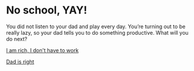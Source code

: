 # No school, YAY!
You did not listen to your dad and play every day. You’re turning out to be really lazy, so your dad tells you to do something productive. What will you do next?

[I am rich, I don't have to work](lazy.md)

[Dad is right](start-business.md)
